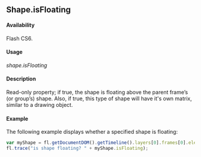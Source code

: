 ## Shape.isFloating

#### Availability

Flash CS6.

#### Usage

*shape.isFloating*

#### Description

Read-only property; if true, the shape is floating above the parent frame’s (or group’s) shape. Also, if true, this type of shape will have it's own matrix, similar to a drawing object.

#### Example

The following example displays whether a specified shape is floating:

```javascript
var myShape = fl.getDocumentDOM().getTimeline().layers[0].frames[0].elements[0]; 
fl.trace("is shape floating? " + myShape.isFloating);

```